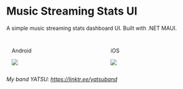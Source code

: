# Music Streaming Stats UI
A simple music streaming stats dashboard UI. Built with .NET MAUI.

<div style="display: grid; grid-template-columns: auto auto; padding: 0.5em;">
  <div style="padding: 0.5em;">
    <p>Android</p>
    <img src="https://github.com/michaldivis/music-streaming-stats-ui/blob/master/screenshots/android.png?raw=true" />
  </div>
  <div style="padding: 0.5em;">
    <p>iOS</p>
    <img src="https://github.com/michaldivis/music-streaming-stats-ui/blob/master/screenshots/android.png?raw=true" />
  </div>
</div>

*My band YATSU: https://linktr.ee/yatsuband*
